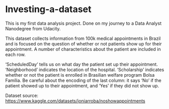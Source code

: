 # Investing-a-dataset
This is my first data analysis project. Done on my journey to a Data Analyst Nanodegree from Udacity.

This dataset collects information from 100k medical appointments in Brazil and is focused on the question of whether or not patients show up for their appointment. A number of characteristics about the patient are included in each row.

‘ScheduledDay’ tells us on what day the patient set up their appointment.
‘Neighborhood’ indicates the location of the hospital.
‘Scholarship’ indicates whether or not the patient is enrolled in Brasilian welfare program Bolsa Família.
Be careful about the encoding of the last column: it says ‘No’ if the patient showed up to their appointment, and ‘Yes’ if they did not show up.

Dataset source: https://www.kaggle.com/datasets/joniarroba/noshowappointments
